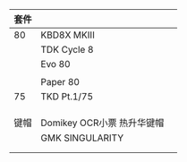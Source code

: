 | 套件 |                            |     |
| ---- | -------------------------- | --- |
| 80   | KBD8X MKIII                |     |
|      | TDK Cycle 8                |     |
|      | Evo 80                     |     |
|      |                            |     |
|      | Paper 80                   |     |
| 75   | TKD Pt.1/75                |     |
|      |                            |     |
|      |                            |     |
|      |                            |     |
| 键帽 | Domikey OCR小票 热升华键帽 |     |
|      | GMK SINGULARITY            |     |
|      |                            |     |
|      |                            |     |
